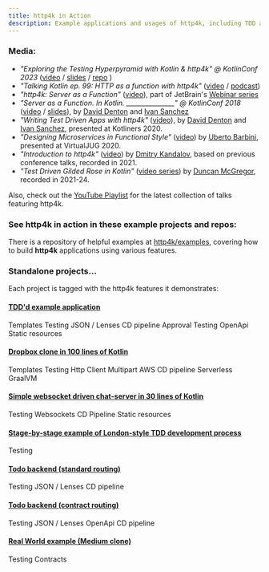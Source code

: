 ```yaml
---
title: http4k in Action
description: Example applications and usages of http4k, including TDD approach
---
```


### Media:

- *"Exploring the Testing Hyperpyramid with Kotlin & http4k" @ KotlinConf 2023* ([video](https://bit.ly/hyperpyramid-kotlinconf) / [slides](https://speakerdeck.com/daviddenton/exploring-the-testing-hyperpyramid-with-kotlin-and-http4k) / [repo](https://github.com/http4k/exploring-the-testing-hyperpyramid) )
- *"Talking Kotlin ep. 99: HTTP as a function with http4k"* ([video](https://www.youtube.com/watch?v=mPmUjJhdYME) / [podcast](https://overcast.fm/+QCXbEUw4Q))
- *"http4k: Server as a Function"* ([video](https://www.youtube.com/watch?v=NjoCjupV8HE)), part of JetBrain's [Webinar series](https://blog.jetbrains.com/kotlin/2021/05/server-side-with-kotlin-webinar-series-vol-3/)
- *"Server as a Function. In Kotlin. _______________" @ KotlinConf 2018* ([video](http://bit.ly/serverasafunction) / [slides](https://speakerdeck.com/daviddenton/server-as-a-function-in-kotlin)), by [David Denton](https://twitter.com/tarkaTheRotter) and [Ivan Sanchez](https://twitter.com/s4nchez)
- *"Writing Test Driven Apps with http4k"* ([video](https://bit.ly/tdd-http4k-kotliners)), by [David Denton](https://twitter.com/tarkaTheRotter) and [Ivan Sanchez](https://twitter.com/s4nchez), presented at Kotliners 2020.
- *"Designing Microservices in Functional Style"* ([video](https://bit.ly/uberto-functional-microservices)) by [Uberto Barbini](https://twitter.com/ramtop), presented at VirtualJUG 2020.
- *"Introduction to http4k"* ([video](https://www.youtube.com/watch?v=FVvn-aFO--Q)) by [Dmitry Kandalov](https://twitter.com/dmitrykandalov), based on previous conference talks, recorded in 2021.
- *"Test Driven Gilded Rose in Kotlin"* ([video series](https://www.youtube.com/playlist?list=PL1ssMPpyqocg2D_8mgIbcnQGxCPI2_fpA)) by [Duncan McGregor](https://twitter.com/duncanmcg), recorded in 2021-24.

Also, check out the [YouTube Playlist](https://bit.ly/http4k-talks) for the latest collection of talks featuring http4k.

### See http4k in action in these example projects and repos:

There is a repository of helpful examples at [http4k/examples](https://github.com/http4k/examples), covering how to build **http4k** applications using various features.

### Standalone projects...
Each project is tagged with the http4k features it demonstrates:

#### [TDD'd example application](https://github.com/http4k/http4k-by-example)
<span class="pill">Templates</span>
<span class="pill">Testing</span>
<span class="pill">JSON / Lenses</span>
<span class="pill">CD pipeline</span>
<span class="pill">Approval Testing</span>
<span class="pill">OpenApi</span>
<span class="pill">Static resources</span>
#### [Dropbox clone in 100 lines of Kotlin](https://github.com/http4k/http4kbox)
<span class="pill">Templates</span> <span class="pill">Testing</span> <span class="pill">Http Client</span> <span class="pill">Multipart</span> <span class="pill">AWS</span> <span class="pill">CD pipeline</span> <span class="pill">Serverless</span> <span class="pill">GraalVM</span>
#### [Simple websocket driven chat-server in 30 lines of Kotlin](https://github.com/http4k/http4k-irc)
<span class="pill">Testing</span> <span class="pill">Websockets</span> <span class="pill">CD Pipeline</span> <span class="pill">Static resources</span>
#### [Stage-by-stage example of London-style TDD development process](/tutorial/tdding_http4k/)
<span class="pill">Testing</span>
#### [Todo backend (standard routing)](https://github.com/http4k/http4k-todo-backend)
<span class="pill">Testing</span> <span class="pill">JSON / Lenses</span> <span class="pill">CD pipeline</span>
#### [Todo backend (contract routing)](https://github.com/http4k/http4k-contract-todo-backend)
<span class="pill">Testing</span> <span class="pill">JSON / Lenses</span> <span class="pill">OpenApi</span> <span class="pill">CD pipeline</span>
#### [Real World example (Medium clone)](https://github.com/alisabzevari/kotlin-http4k-realworld-example-app)
<span class="pill">Testing</span> <span class="pill">Contracts</span> 
